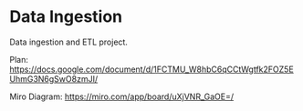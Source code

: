 # Data Ingestion
Data ingestion and ETL project. 

Plan: https://docs.google.com/document/d/1FCTMU_W8hbC6qCCtWgtfk2FOZ5EUhmG3N6gSwO8zmJI/

Miro Diagram: https://miro.com/app/board/uXjVNR_GaOE=/

